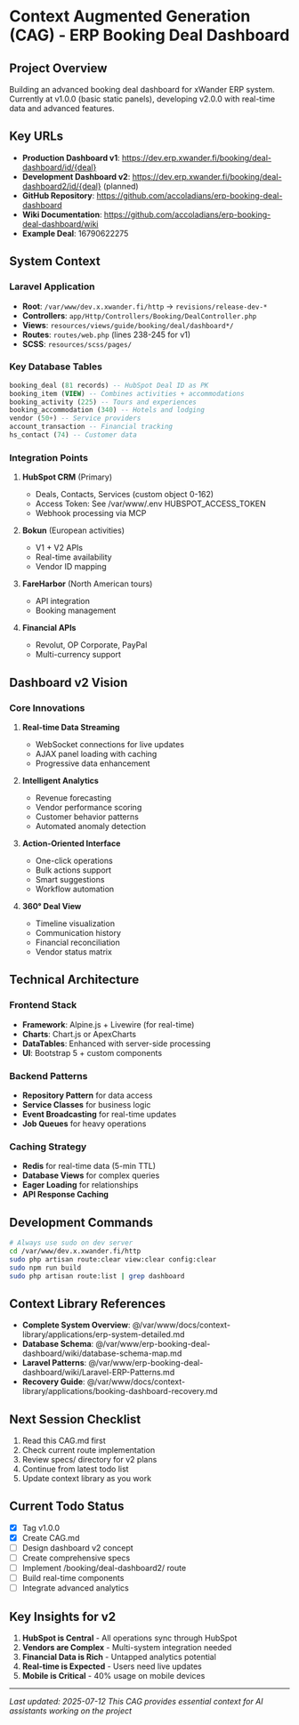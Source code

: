 # Context Augmented Generation (CAG) - ERP Booking Deal Dashboard

## Project Overview
Building an advanced booking deal dashboard for xWander ERP system. Currently at v1.0.0 (basic static panels), developing v2.0.0 with real-time data and advanced features.

## Key URLs
- **Production Dashboard v1**: https://dev.erp.xwander.fi/booking/deal-dashboard/id/{deal}
- **Development Dashboard v2**: https://dev.erp.xwander.fi/booking/deal-dashboard2/id/{deal} (planned)
- **GitHub Repository**: https://github.com/accoladians/erp-booking-deal-dashboard
- **Wiki Documentation**: https://github.com/accoladians/erp-booking-deal-dashboard/wiki
- **Example Deal**: 16790622275

## System Context

### Laravel Application
- **Root**: `/var/www/dev.x.xwander.fi/http` → `revisions/release-dev-*`
- **Controllers**: `app/Http/Controllers/Booking/DealController.php`
- **Views**: `resources/views/guide/booking/deal/dashboard*/`
- **Routes**: `routes/web.php` (lines 238-245 for v1)
- **SCSS**: `resources/scss/pages/`

### Key Database Tables
```sql
booking_deal (81 records) -- HubSpot Deal ID as PK
booking_item (VIEW) -- Combines activities + accommodations
booking_activity (225) -- Tours and experiences
booking_accommodation (340) -- Hotels and lodging
vendor (50+) -- Service providers
account_transaction -- Financial tracking
hs_contact (74) -- Customer data
```

### Integration Points
1. **HubSpot CRM** (Primary)
   - Deals, Contacts, Services (custom object 0-162)
   - Access Token: See /var/www/.env HUBSPOT_ACCESS_TOKEN
   - Webhook processing via MCP

2. **Bokun** (European activities)
   - V1 + V2 APIs
   - Real-time availability
   - Vendor ID mapping

3. **FareHarbor** (North American tours)
   - API integration
   - Booking management

4. **Financial APIs**
   - Revolut, OP Corporate, PayPal
   - Multi-currency support

## Dashboard v2 Vision

### Core Innovations
1. **Real-time Data Streaming**
   - WebSocket connections for live updates
   - AJAX panel loading with caching
   - Progressive data enhancement

2. **Intelligent Analytics**
   - Revenue forecasting
   - Vendor performance scoring
   - Customer behavior patterns
   - Automated anomaly detection

3. **Action-Oriented Interface**
   - One-click operations
   - Bulk actions support
   - Smart suggestions
   - Workflow automation

4. **360° Deal View**
   - Timeline visualization
   - Communication history
   - Financial reconciliation
   - Vendor status matrix

## Technical Architecture

### Frontend Stack
- **Framework**: Alpine.js + Livewire (for real-time)
- **Charts**: Chart.js or ApexCharts
- **DataTables**: Enhanced with server-side processing
- **UI**: Bootstrap 5 + custom components

### Backend Patterns
- **Repository Pattern** for data access
- **Service Classes** for business logic
- **Event Broadcasting** for real-time updates
- **Job Queues** for heavy operations

### Caching Strategy
- **Redis** for real-time data (5-min TTL)
- **Database Views** for complex queries
- **Eager Loading** for relationships
- **API Response Caching**

## Development Commands
```bash
# Always use sudo on dev server
cd /var/www/dev.x.xwander.fi/http
sudo php artisan route:clear view:clear config:clear
sudo npm run build
sudo php artisan route:list | grep dashboard
```

## Context Library References
- **Complete System Overview**: @/var/www/docs/context-library/applications/erp-system-detailed.md
- **Database Schema**: @/var/www/erp-booking-deal-dashboard/wiki/database-schema-map.md
- **Laravel Patterns**: @/var/www/erp-booking-deal-dashboard/wiki/Laravel-ERP-Patterns.md
- **Recovery Guide**: @/var/www/docs/context-library/applications/booking-dashboard-recovery.md

## Next Session Checklist
1. Read this CAG.md first
2. Check current route implementation
3. Review specs/ directory for v2 plans
4. Continue from latest todo list
5. Update context library as you work

## Current Todo Status
- [x] Tag v1.0.0
- [x] Create CAG.md
- [ ] Design dashboard v2 concept
- [ ] Create comprehensive specs
- [ ] Implement /booking/deal-dashboard2/ route
- [ ] Build real-time components
- [ ] Integrate advanced analytics

## Key Insights for v2
1. **HubSpot is Central** - All operations sync through HubSpot
2. **Vendors are Complex** - Multi-system integration needed
3. **Financial Data is Rich** - Untapped analytics potential
4. **Real-time is Expected** - Users need live updates
5. **Mobile is Critical** - 40% usage on mobile devices

---
*Last updated: 2025-07-12*
*This CAG provides essential context for AI assistants working on the project*